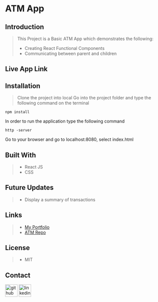 # **ATM App**



## Introduction
> This Project is a Basic ATM App which demonstrates the following:
>- Creating React Functional Components 
>- Communicating between parent and children

## Live App Link



## Installation
>  Clone the project into local
>  Go into the project folder and type the following command on the terminal
```
npm install
```
In order to run the application type the following command

```
http -server
```
Go to your browser and go to localhost:8080, select index.html

## Built With
>- React JS
>- CSS

## Future Updates
>- Display a summary of transactions

## Links
>- [My Portfolio](https://martha-moreno.github.io/)
>- [ATM Repo](https://github.com/martha-moreno/ATM-App)

## License
>- MIT

## Contact
 [<img src='https://cdn.jsdelivr.net/npm/simple-icons@3.0.1/icons/github.svg' alt='github' height='40'>](https://github.com/martha-moreno/martha-moreno.github.io)  [<img src='https://cdn.jsdelivr.net/npm/simple-icons@3.0.1/icons/linkedin.svg' alt='linkedin' height='40'>](https://www.linkedin.com/in/martha-gissela-moreno/)  


